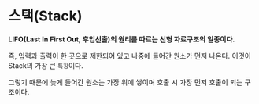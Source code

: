 # 스택(Stack)

**LIFO(Last In First Out, 후입선출)의 원리를 따르는 선형 자료구조의 일종이다.**<br>

즉, 입력과 출력이 한 곳으로 제한되어 있고 나중에 들어간 원소가 먼저 나온다. 이것이 Stack의 가장 큰 `특징`이다.<br>

그렇기 때문에 늦게 들어간 원소는 가장 위에 쌓이며 호출 시 가장 먼저 호출이 되는 구조이다.<br>
